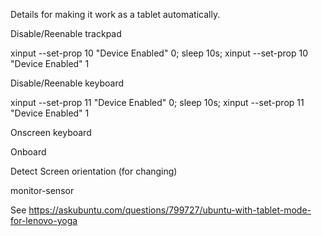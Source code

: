 
Details for making it work as a tablet automatically.


Disable/Reenable trackpad

xinput --set-prop 10 "Device Enabled" 0; sleep 10s; xinput --set-prop 10 "Device Enabled" 1

Disable/Reenable keyboard

xinput --set-prop 11 "Device Enabled" 0; sleep 10s; xinput --set-prop 11 "Device Enabled" 1

Onscreen keyboard

Onboard


Detect Screen orientation (for changing)

monitor-sensor

See https://askubuntu.com/questions/799727/ubuntu-with-tablet-mode-for-lenovo-yoga

